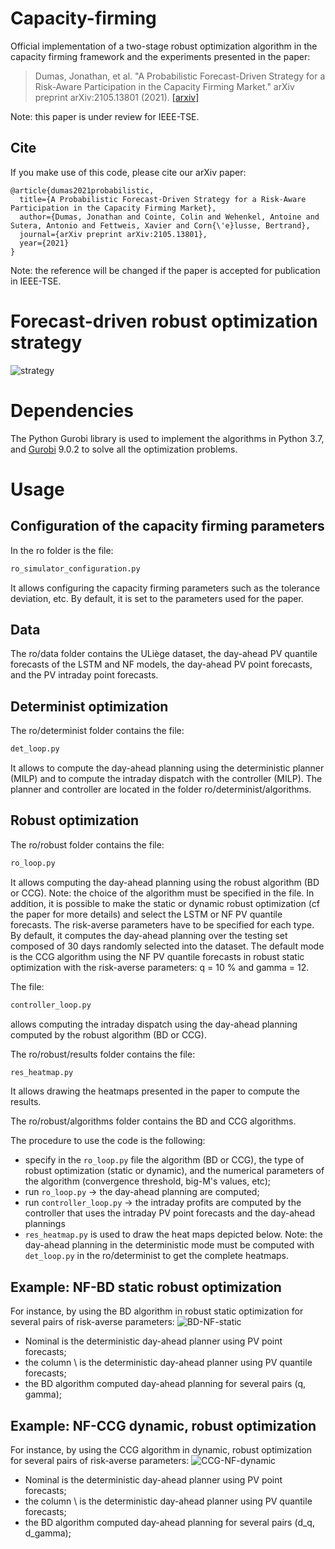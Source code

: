 # Capacity-firming
Official implementation of a two-stage robust optimization algorithm in the capacity firming framework and the experiments presented in the paper:
> Dumas, Jonathan, et al. "A Probabilistic Forecast-Driven Strategy for a Risk-Aware Participation in the Capacity Firming Market." arXiv preprint arXiv:2105.13801 (2021).
> [[arxiv]](https://arxiv.org/abs/2105.13801)

Note: this paper is under review for IEEE-TSE.

## Cite

If you make use of this code, please cite our arXiv paper:

```
@article{dumas2021probabilistic,
  title={A Probabilistic Forecast-Driven Strategy for a Risk-Aware Participation in the Capacity Firming Market},
  author={Dumas, Jonathan and Cointe, Colin and Wehenkel, Antoine and Sutera, Antonio and Fettweis, Xavier and Corn{\'e}lusse, Bertrand},
  journal={arXiv preprint arXiv:2105.13801},
  year={2021}
}
```

Note: the reference will be changed if the paper is accepted for publication in IEEE-TSE.

# Forecast-driven robust optimization strategy
![strategy](https://github.com/jonathandumas/capacity-firming/blob/9a54f129fa67d4be094d076c8e29dd2f5eaca3be/figures/methodology_scheme.png)

# Dependencies
The Python Gurobi library is used to implement the algorithms in Python 3.7, and [Gurobi](https://www.gurobi.com/) 9.0.2 to solve all the optimization problems.

# Usage
## Configuration of the capacity firming parameters
In the ro folder is the file:
```bash
ro_simulator_configuration.py 
```
It allows configuring the capacity firming parameters such as the tolerance deviation, etc.
By default, it is set to the parameters used for the paper.

## Data
The ro/data folder contains the ULiège dataset, the day-ahead PV quantile forecasts of the LSTM and NF models, the day-ahead PV point forecasts, and the PV intraday point forecasts.

## Determinist optimization 
The ro/determinist folder contains the file:
```bash
det_loop.py 
```
It allows to compute the day-ahead planning using the deterministic planner (MILP) and to compute the intraday dispatch with the controller (MILP).
The planner and controller are located in the folder ro/determinist/algorithms.

## Robust optimization 

The ro/robust folder contains the file:
```bash
ro_loop.py 
```
It allows computing the day-ahead planning using the robust algorithm (BD or CCG). Note: the choice of the algorithm must be specified in the file. In addition, it is possible to make the static or dynamic robust optimization (cf the paper for more details) and select the LSTM or NF PV quantile forecasts. The risk-averse parameters have to be specified for each type. By default, it computes the day-ahead planning over the testing set composed of 30 days randomly selected into the dataset.
The default mode is the CCG algorithm using the NF PV quantile forecasts in robust static optimization with the risk-averse parameters: q = 10 % and gamma = 12.

The file:
```bash
controller_loop.py 
```
allows computing the intraday dispatch using the day-ahead planning computed by the robust algorithm (BD or CCG).

The ro/robust/results folder contains the file:
```bash
res_heatmap.py 
```
It allows drawing the heatmaps presented in the paper to compute the results.

The ro/robust/algorithms folder contains the BD and CCG algorithms.

The procedure to use the code is the following:
* specify in the `ro_loop.py` file the algorithm (BD or CCG), the type of robust optimization (static or dynamic), and the numerical parameters of the algorithm (convergence threshold, big-M's values, etc);
* run `ro_loop.py` -> the day-ahead planning are computed;
* run `controller_loop.py` -> the intraday profits are computed by the controller that uses the intraday PV point forecasts and the day-ahead plannings
* `res_heatmap.py` is used to draw the heat maps depicted below. Note: the day-ahead planning in the deterministic mode must be computed with `det_loop.py` in the ro/determinist to get the complete heatmaps.

## Example: NF-BD static robust optimization
For instance, by using the BD algorithm in robust static optimization for several pairs of risk-averse parameters:
![BD-NF-static](https://github.com/jonathandumas/capacity-firming-ro/blob/23ac75ae0a626fdfa4b65ccffd9a99e0a9998020/figures/BD_NF_RO_static.png)
* Nominal is the deterministic day-ahead planner using PV point forecasts;
* the column \ is the deterministic day-ahead planner using PV quantile forecasts;
* the BD algorithm computed day-ahead planning for several pairs (q, gamma);

## Example: NF-CCG dynamic, robust optimization
For instance, by using the CCG algorithm in dynamic, robust optimization for several pairs of risk-averse parameters:
![CCG-NF-dynamic](https://github.com/jonathandumas/capacity-firming-ro/blob/1c4ef372746705624518984da4eed19d0eb2ea63/figures/CCG_NF_RO_dyn.png)
* Nominal is the deterministic day-ahead planner using PV point forecasts;
* the column \ is the deterministic day-ahead planner using PV quantile forecasts;
* the BD algorithm computed day-ahead planning for several pairs (d_q, d_gamma);
